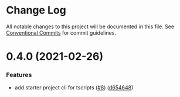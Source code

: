 # Change Log

All notable changes to this project will be documented in this file.
See [Conventional Commits](https://conventionalcommits.org) for commit guidelines.

# 0.4.0 (2021-02-26)


### Features

* add starter project cli for tscripts ([#8](https://github.com/taogilaaa/tscripts/issues/8)) ([d654648](https://github.com/taogilaaa/tscripts/commit/d654648a25b3484b2efbea81d1c96e7ccee083f2))
